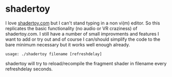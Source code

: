 shadertoy
=========

I love [shadertoy.com](https://www.shadertoy.com/) but I can't stand typing in
a non vi(m) editor.  So this replicates the basic functionality (no audio or VR
craziness) of shadertoy.com.  I still have a number of small improvments and
features I want to add or try out and of course I can/should simplify the code
to the bare minimum necessary but it works well enough already.

	usage: ./shadertoy filename [refreshdelay]

shadertoy will try to reload/recompile the fragment shader in filename
every refreshdelay seconds.

